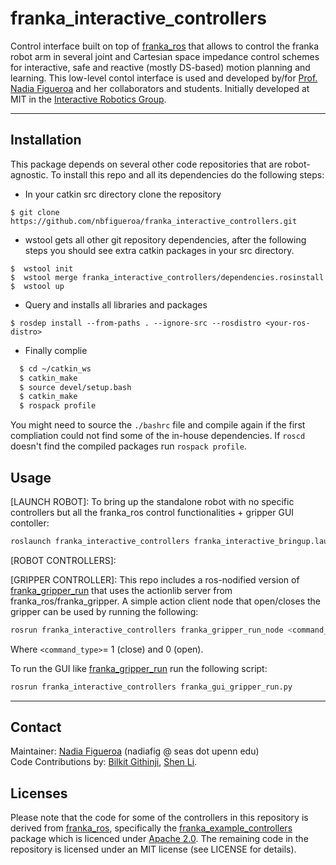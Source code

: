 # franka_interactive_controllers

Control interface built on top of [franka_ros](https://frankaemika.github.io/docs/franka_ros.html) that allows to control the franka robot arm in several joint and Cartesian space impedance control schemes for interactive, safe and reactive (mostly DS-based) motion planning and learning. This low-level contol interface is used and developed by/for [Prof. Nadia Figueroa](https://github.com/nbfigueroa) and her collaborators and students. Initially developed at MIT in the [Interactive Robotics Group](https://interactive.mit.edu/).

---
## Installation
This package depends on several other code repositories that are robot-agnostic. To install this repo and all its dependencies do the following steps:
* In your catkin src directory clone the repository
```
$ git clone https://github.com/nbfigueroa/franka_interactive_controllers.git
```
* wstool gets all other git repository dependencies, after the following steps you should see extra catkin 
  packages in your src directory.
```
$  wstool init
$  wstool merge franka_interactive_controllers/dependencies.rosinstall 
$  wstool up 
```
* Query and installs all libraries and packages 
```
$ rosdep install --from-paths . --ignore-src --rosdistro <your-ros-distro> 
```

* Finally complie
```bash
  $ cd ~/catkin_ws
  $ catkin_make
  $ source devel/setup.bash
  $ catkin_make
  $ rospack profile
```
 You might need to source the `./bashrc` file and compile again if the first compliation could not find some of the in-house dependencies. If `roscd` doesn't find the compiled packages run `rospack profile`.


## Usage
[LAUNCH ROBOT]: To bring up the standalone robot with no specific controllers but all the franka_ros control functionalities + gripper GUI contoller:
```bash
roslaunch franka_interactive_controllers franka_interactive_bringup.launch 
```

[ROBOT CONTROLLERS]:


[GRIPPER CONTROLLER]: This repo includes a ros-nodified version of  [franka_gripper_run](https://github.com/nbfigueroa/franka_gripper_run) that uses the actionlib server from franka_ros/franka_gripper. A simple action client node that open/closes the gripper can be used by running the following:
```bash
rosrun franka_interactive_controllers franka_gripper_run_node <command_type>
```
Where ``<command_type>``= 1 (close) and 0 (open).

To run the GUI like [franka_gripper_run](https://github.com/nbfigueroa/franka_gripper_run) run the following script:
```bash
rosrun franka_interactive_controllers franka_gui_gripper_run.py
```

---
## Contact
Maintainer: [Nadia Figueroa](https://nbfigueroa.github.io/) (nadiafig @ seas dot upenn edu)  
Code Contributions by: [Bilkit Githinji](https://interactive.mit.edu/about/people/bilkit), [Shen Li](https://shenlirobot.github.io/).

## Licenses
Please note that the code for some of the controllers in this repository is derived from [franka_ros](https://github.com/frankaemika/franka_ros/), specifically the [franka_example_controllers](https://github.com/frankaemika/franka_ros/tree/develop/franka_example_controllers) package which is licenced under [Apache 2.0](https://www.apache.org/licenses/LICENSE-2.0.html). The remaining code in the repository is licensed under an MIT license (see LICENSE for details).
